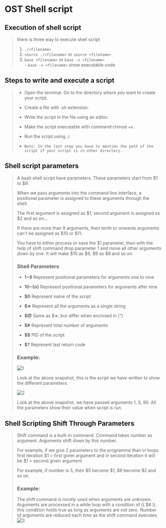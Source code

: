 # OST Shell script
## Execution of shell script
> there is three way to execute shell script
>   1. `./<filename>`
>   2. `source ./<filename>` or `source <filename>`
>   3. `base <filename>` or `base -x <filename>`<br>
>          - `base -x <filename>` show executable code

## Steps to write and execute a script
>-    Open the terminal. Go to the directory where you want to create your script.
>-    Create a file with .sh extension.
>-    Write the script in the file using an editor.
>-    Make the script executable with command chmod +x <fileName>.
>-    Run the script using ./<fileName>.
>
>-    `Note: In the last step you have to mention the path of the script if your script is in other directory.`


## Shell script parameters
>A bash shell script have parameters. These parameters start from $1 to $9.
>
>When we pass arguments into the command line interface, a positional parameter is assigned to these arguments through the shell.
>
>The first argument is assigned as $1, second argument is assigned as $2 and so on...
>
>If there are more than 9 arguments, then tenth or onwards arguments can't be assigned as $10 or $11.
>
>You have to either process or save the $1 parameter, then with the help of shift command drop parameter 1 and move all other arguments down by one. It will make $10 as $9, $9 as $8 and so on. 
> ### Shell Parameters
>
>- **$1-$9**    Represent positional parameters for arguments one to nine
>
>- **${10}-${n}** 	Represent positional parameters for arguments after nine
>
>- **$0**         	Represent name of the script
>
>- **$∗**        	Represent all the arguments as a single string
>
>- **$@**        	Same as $∗, but differ when enclosed in (")
>
>- **$#**        	Represent total number of arguments
>
>- **$$**        	PID of the script
>
>- **$?**        	Represent last return code
>
> ### Example:
> ![1](https://static.javatpoint.com/linux/ss/images/script-parameters1.png)
> 
> Look at the above snapshot, this is the script we have written to show the different parameters.
> 
> ![2](https://static.javatpoint.com/linux/ss/images/script-parameters2.png)
>
> Look at the above snapshot, we have passed arguments 1, 5, 90. All the parameters show their value when script is run.

## Shell Scripting Shift Through Parameters
> Shift command is a built-in command. Command takes number as argument. Arguments shift down by this number.
>
> For example, if we give 2 parameters to the programme than in loops first iteration $1 = first given argument and in second iteration it will be $1 = second given argument
>
> For example, if number is 5, then $5 become $1, $6 become $2 and so on.
> ### Example:
> The shift command is mostly used when arguments are unknown. Arguments are processed in a while loop with a condition of (( $# )). this condition holds true as long as arguments are not zero. Number of arguments are reduced each time as the shift command executes.
> ![3](https://static.javatpoint.com/linux/ss/images/shift-through-parameters1.png)
